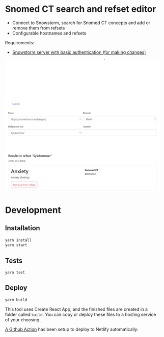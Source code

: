 # Snomed CT search and refset editor

- Connect to Snowstorm, search for Snomed CT concepts and add or remove them from refsets
- Configurable hostnames and refsets

Requirements:

- [Snowstorm server with basic authentication (for making changes)](docs/snowstorm.md)

![](docs/snomed-search.png?raw=true)

# Development

## Installation

```bash
yarn install
yarn start
```

## Tests

```bash
yarn test
```

## Deploy

```bash
yarn build
```

This tool uses Create React App, and the finished files are created in a folder called `build`. You can copy or deploy these files to a hosting service of your choosing.

[A Github Action](.github/workflows/release.yml) has been setup to deploy to Netlify automatically.
